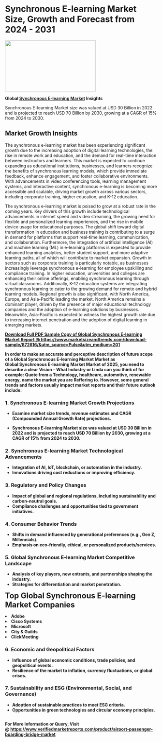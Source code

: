 <H1>Synchronous E-learning Market Size, Growth and Forecast from 2024 - 2031</H1><img class="aligncenter size-medium wp-image-584254" src="https://thirdeyenews.in/wp-content/uploads/2024/09/Global-Market-Research-300x168.jpeg" alt="" width="300" height="168" /><p><strong>Global&nbsp;<a href="https://www.marketsizeandtrends.com/download-sample/872616/&amp;utm_source=Pulse&amp;utm_medium=201">Synchronous E-learning Market</a> Insights</strong></p><p>Synchronous E-learning Market size was valued at USD 30 Billion in 2022 and is projected to reach USD 70 Billion by 2030, growing at a CAGR of 15% from 2024 to 2030.</p><p><h2>Market Growth Insights</h2> <p>The synchronous e-learning market has been experiencing significant growth due to the increasing adoption of digital learning technologies, the rise in remote work and education, and the demand for real-time interaction between instructors and learners. This market is expected to continue expanding as educational institutions, businesses, and learners recognize the benefits of synchronous learning models, which provide immediate feedback, enhance engagement, and foster collaborative environments. With advancements in video conferencing tools, learning management systems, and interactive content, synchronous e-learning is becoming more accessible and scalable, driving market growth across various sectors, including corporate training, higher education, and K-12 education.</p> <p><strong><a href="#"></a></strong></p> <p>The synchronous e-learning market is poised to grow at a robust rate in the coming years. Key drivers of this growth include technological advancements in internet speed and video streaming, the growing need for flexible and personalized learning experiences, and the rise in mobile device usage for educational purposes. The global shift toward digital transformation in education and business training is contributing to a surge in demand for platforms that support real-time learning, communication, and collaboration. Furthermore, the integration of artificial intelligence (AI) and machine learning (ML) in e-learning platforms is expected to provide enhanced learning analytics, better student support, and more adaptive learning paths, all of which will contribute to market expansion. Growth in sectors such as corporate training is particularly notable, as businesses increasingly leverage synchronous e-learning for employee upskilling and compliance training. In higher education, universities and colleges are enhancing their online offerings, enabling synchronous learning through virtual classrooms. Additionally, K-12 education systems are integrating synchronous learning to cater to the growing demand for remote and hybrid learning models. Regional growth is also significant, with North America, Europe, and Asia-Pacific leading the market. North America remains a dominant player, driven by the presence of major educational technology companies and the adoption of e-learning solutions by businesses. Meanwhile, Asia-Pacific is expected to witness the highest growth rate due to increasing internet penetration and the adoption of digital learning in emerging markets. <p><strong><a href="#"></p><p><span class=""><strong>Download Full PDF Sample Copy of Global Synchronous E-learning Market Report</strong> @ <a href="https://www.marketsizeandtrends.com/download-sample/872616/&amp;utm_source=Pulse&amp;utm_medium=201" target="_blank">https://www.marketsizeandtrends.com/download-sample/872616/&amp;utm_source=Pulse&amp;utm_medium=201</a></span></p><p>In order to make an accurate and perceptive description of future scope of a Global&nbsp;Synchronous E-learning Market Market as Global&nbsp;Synchronous E-learning Market Market of 2025, you need to describe a clear Vision &ndash; What Industry or Linda can you think of for example: Quote from a Technology, healthcare, automotive, renewable energy, name the market you are Reffering to. However, some general trends and factors usually impact market reports and their future outlook include:</p><h3>1.&nbsp;<strong>Synchronous E-learning Market Growth Projections</strong></h3><ul><li>Examine market size trends, revenue estimates and CAGR (Compounded Annual Growth Rate) projections.</li><li><p>Synchronous E-learning Market size was valued at USD 30 Billion in 2022 and is projected to reach USD 70 Billion by 2030, growing at a CAGR of 15% from 2024 to 2030.</p></li></ul><h3>2.&nbsp;<strong>Synchronous E-learning Market Technological Advancements</strong></h3><ul><li>Integration of AI, IoT, blockchain, or automation in the industry.</li><li>Innovations driving cost reductions or improving efficiency.</li></ul><h3>3.&nbsp;<strong>Regulatory and Policy Changes</strong></h3><ul><li>Impact of global and regional regulations, including sustainability and carbon-neutral goals.</li><li>Compliance challenges and opportunities tied to government initiatives.</li></ul><h3>4.&nbsp;<strong>Consumer Behavior Trends</strong></h3><ul><li>Shifts in demand influenced by generational preferences (e.g., Gen Z, Millennials).</li><li>Emphasis on eco-friendly, ethical, or personalized products/services.</li></ul><h3>5.&nbsp;<strong>Global Synchronous E-learning Market Competitive Landscape</strong></h3><ul><li>Analysis of key players, new entrants, and partnerships shaping the industry.</li><li>Strategies for differentiation and market penetration.</li></ul><p data-pm-slice="1 1 []"><span style="color: inherit; font-family: inherit; font-size: 25px;">Top Global Synchronous E-learning Market Companies</span></p><div class="" data-test-id=""><p><li>Adobe</li><li> Cisco Systems</li><li> Microsoft</li><li> City & Guilds</li><li> ClickMeeting</li></p></div><h3>6.&nbsp;<strong>Economic and Geopolitical Factors</strong></h3><ul><li>Influence of global economic conditions, trade policies, and geopolitical events.</li><li>Resilience of the market to inflation, currency fluctuations, or global crises.</li></ul><h3>7.&nbsp;<strong>Sustainability and ESG (Environmental, Social, and Governance)</strong></h3><ul><li>Adoption of sustainable practices to meet ESG criteria.</li><li>Opportunities in green technologies and circular economy principles.</li></ul><h2><strong style="font-size: 14px;">For More Information or Query, Visit @&nbsp;</strong><a style="background-color: #ffffff; font-size: 14px;" href="https://www.marketsizeandtrends.com/report/synchronous-e-learning-market/" target="_blank">https://www.verifiedmarketreports.com/product/airport-passenger-boarding-bridge-market</a></h2>
